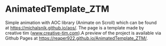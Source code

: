 # AnimatedTemplate_ZTM

Simple animation with AOC library (Animate on Scroll) which can be found at https://michalsnik.github.io/aos/. The page is a template made by creative tim (www.creative-tim.com).A preview of the project is available via Github Pages at https://reaper922.github.io/AnimatedTemplate_ZTM/.
